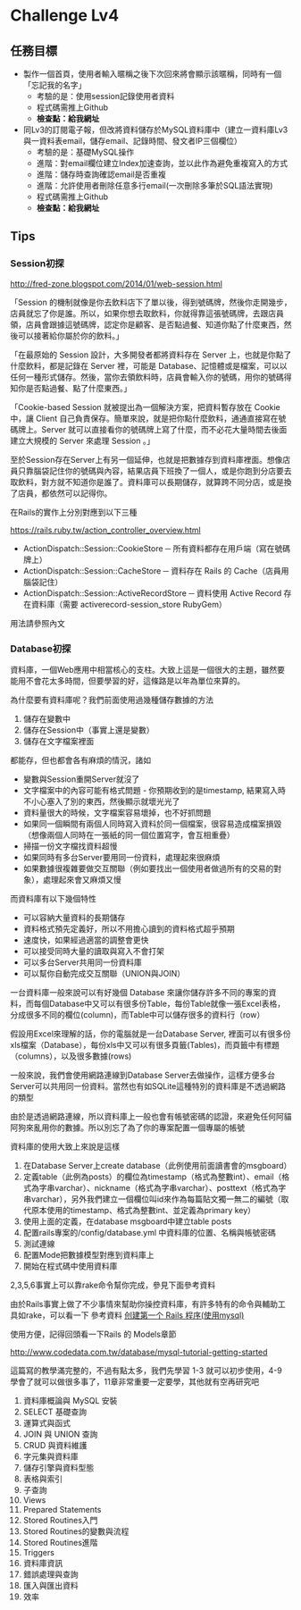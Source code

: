 Challenge Lv4
=====
## 任務目標

* 製作一個首頁，使用者輸入暱稱之後下次回來將會顯示該暱稱，同時有一個「忘記我的名字」
  * 考驗的是：使用session記錄使用者資料
  * 程式碼需推上Github
  * **檢查點：給我網址**
* 同Lv3的訂閱電子報，但改將資料儲存於MySQL資料庫中（建立一資料庫Lv3與一資料表email，儲存email、記錄時間、發文者IP三個欄位）
  * 考驗的是：基礎MySQL操作
  * 進階：對email欄位建立Index加速查詢，並以此作為避免重複寫入的方式
  * 進階：儲存時查詢確認email是否重複
  * 進階：允許使用者刪除任意多行email(一次刪除多筆於SQL語法實現)
  * 程式碼需推上Github
  * **檢查點：給我網址**
  
## Tips

### Session初探

<http://fred-zone.blogspot.com/2014/01/web-session.html>

「Session 的機制就像是你去飲料店下了單以後，得到號碼牌，然後你走開幾步，店員就忘了你是誰。所以，如果你想去取飲料，你就得靠這張號碼牌，去跟店員領，店員會跟據這號碼牌，認定你是顧客、是否點過餐、知道你點了什麼東西，然後可以接著給你屬於你的飲料。」

「在最原始的 Session 設計，大多開發者都將資料存在 Server 上，也就是你點了什麼飲料，都是記錄在 Server 裡，可能是 Database、記憶體或是檔案，可以以任何一種形式儲存。然後，當你去領飲料時，店員會輸入你的號碼，用你的號碼得知你是否點過餐、點了什麼東西。」

「Cookie-based Session 就被提出為一個解決方案，把資料暫存放在 Cookie 中，讓 Client 自己負責保存。簡單來說，就是把你點什麼飲料，通通直接寫在號碼牌上。Server 就可以直接看你的號碼牌上寫了什麼，而不必花大量時間去後面建立大規模的 Server 來處理 Session 。」

至於Session存在Server上有另一個延伸，也就是把數據存到資料庫裡面。想像店員只靠腦袋記住你的號碼與內容，結果店員下班換了一個人，或是你跑到分店要去取飲料，對方就不知道你是誰了。資料庫可以長期儲存，就算跨不同分店，或是換了店員，都依然可以記得你。

在Rails的實作上分別對應到以下三種

<https://rails.ruby.tw/action_controller_overview.html>

* ActionDispatch::Session::CookieStore ─ 所有資料都存在用戶端（寫在號碼牌上）
* ActionDispatch::Session::CacheStore ─ 資料存在 Rails 的 Cache（店員用腦袋記住）
* ActionDispatch::Session::ActiveRecordStore ─ 資料使用 Active Record 存在資料庫（需要 activerecord-session_store RubyGem）

用法請參照內文


### Database初探

資料庫，一個Web應用中相當核心的支柱。大致上這是一個很大的主題，雖然要能用不會花太多時間，但要學習的好，這條路是以年為單位來算的。

為什麼要有資料庫呢？我們前面使用過幾種儲存數據的方法

1. 儲存在變數中
2. 儲存在Session中（事實上還是變數）
3. 儲存在文字檔案裡面

都能存，但也都會各有麻煩的情況，諸如

* 變數與Session重開Server就沒了
* 文字檔案中的內容可能有格式問題 - 你預期收到的是timestamp, 結果寫入時不小心塞入了別的東西，然後顯示就壞光光了
* 資料量很大的時候，文字檔案容易壞掉，也不好抓問題
* 如果同一個瞬間有兩個人同時寫入資料於同一個檔案，很容易造成檔案損毀（想像兩個人同時在一張紙的同一個位置寫字，會互相重疊）
* 掃描一份文字檔找資料超慢
* 如果同時有多台Server要用同一份資料，處理起來很麻煩
* 如果數據很複雜要做交互關聯（例如要找出一個使用者做過所有的交易的對象），處理起來會又麻煩又慢

而資料庫有以下幾個特性

* 可以容納大量資料的長期儲存
* 資料格式預先定義好，所以不用擔心讀到的資料格式超乎預期
* 速度快，如果經過適當的調整會更快
* 可以接受同時大量的讀取與寫入不會打架
* 可以多台Server共用同一份資料庫
* 可以幫你自動完成交互關聯（UNION與JOIN）

一台資料庫一般來說可以有好幾個 Database 來讓你儲存許多不同的專案的資料，而每個Database中又可以有很多份Table，每份Table就像一張Excel表格，分成很多不同的欄位(column)，而Table中可以儲存很多的資料行（row）

假設用Excel來理解的話，你的電腦就是一台Database Server, 裡面可以有很多份xls檔案（Database），每份xls中又可以有很多頁籤(Tables)，而頁籤中有標題（columns），以及很多數據(rows)

一般來說，我們會使用網路連線到Database Server去做操作，這樣方便多台Server可以共用同一份資料。當然也有如SQLite這種特別的資料庫是不透過網路的類型

由於是透過網路連線，所以資料庫上一般也會有帳號密碼的認證，來避免任何阿貓阿狗來亂用你的數據。所以別忘了為了你的專案配置一個專屬的帳號

資料庫的使用大致上來說是這樣

1. 在Database Server上create database（此例使用前面讀書會的msgboard）
2. 定義table（此例為posts）的欄位為timestamp（格式為整數int）、email（格式為字串varchar）、nickname（格式為字串varchar）、posttext（格式為字串varchar），另外我們建立一個欄位叫id來作為每篇貼文獨一無二的編號（取代原本使用的timestamp、格式為整數int、並定義為primary key）
3. 使用上面的定義，在database msgboard中建立table posts
4. 配置rails專案的/config/database.yml 中資料庫的位置、名稱與帳號密碼
5. 測試連線
6. 配置Mode把數據模型對應到資料庫上
7. 開始在程式碼中使用資料庫

2,3,5,6事實上可以靠rake命令幫你完成，參見下面參考資料

由於Rails事實上做了不少事情來幫助你操控資料庫，有許多特有的命令與輔助工具如rake，可以看一下 參考資料 [创建第一个 Rails 程序(使用mysql)](http://rubyer.me/blog/231/)

使用方便，記得回頭看一下Rails 的 Models章節

<http://www.codedata.com.tw/database/mysql-tutorial-getting-started>

這篇寫的教學滿完整的，不過有點太多，我們先學習 1-3 就可以初步使用，4-9 學會了就可以做很多事了，11章非常重要一定要學，其他就有空再研究吧

1. 資料庫概論與 MySQL 安裝
2. SELECT 基礎查詢
3. 運算式與函式
4. JOIN 與 UNION 查詢
5. CRUD 與資料維護
6. 字元集與資料庫
7. 儲存引擎與資料型態
8. 表格與索引
9. 子查詢
10. Views
11. Prepared Statements
12. Stored Routines入門
13. Stored Routines的變數與流程
14. Stored Routines進階
15. Triggers
16. 資料庫資訊
17. 錯誤處理與查詢
18. 匯入與匯出資料
19. 效率



